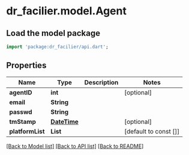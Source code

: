# dr_facilier.model.Agent

## Load the model package
```dart
import 'package:dr_facilier/api.dart';
```

## Properties
Name | Type | Description | Notes
------------ | ------------- | ------------- | -------------
**agentID** | **int** |  | [optional] 
**email** | **String** |  | 
**passwd** | **String** |  | 
**tmStamp** | [**DateTime**](DateTime.md) |  | [optional] 
**platformList** | **List<String>** |  | [default to const []]

[[Back to Model list]](../README.md#documentation-for-models) [[Back to API list]](../README.md#documentation-for-api-endpoints) [[Back to README]](../README.md)


